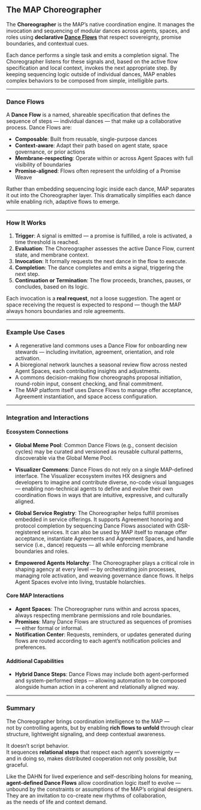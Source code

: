 ## The MAP Choreographer

The **Choreographer** is the MAP’s native coordination engine. It manages the invocation and sequencing of modular dances across agents, spaces, and roles using **declarative [Dance Flows](appendices/glossary.md#dance-flow)** that respect sovereignty, promise boundaries, and contextual cues.

Each dance performs a single task and emits a completion signal. The Choreographer listens for these signals and, based on the active flow specification and local context, invokes the next appropriate step. By keeping sequencing logic outside of individual dances, MAP enables complex behaviors to be composed from simple, intelligible parts.

---

### Dance Flows

A **Dance Flow** is a named, shareable specification that defines the sequence of steps — individual dances — that make up a collaborative process. Dance Flows are:

- **Composable**: Built from reusable, single-purpose dances
- **Context-aware**: Adapt their path based on agent state, space governance, or prior actions
- **Membrane-respecting**: Operate within or across Agent Spaces with full visibility of boundaries
- **Promise-aligned**: Flows often represent the unfolding of a Promise Weave

Rather than embedding sequencing logic inside each dance, MAP separates it out into the Choreographer layer. This dramatically simplifies each dance while enabling rich, adaptive flows to emerge.

---

### How It Works

1. **Trigger**: A signal is emitted — a promise is fulfilled, a role is activated, a time threshold is reached.
2. **Evaluation**: The Choreographer assesses the active Dance Flow, current state, and membrane context.
3. **Invocation**: It formally requests the next dance in the flow to execute.
4. **Completion**: The dance completes and emits a signal, triggering the next step.
5. **Continuation or Termination**: The flow proceeds, branches, pauses, or concludes, based on its logic.

Each invocation is a **real request**, not a loose suggestion. The agent or space receiving the request is expected to respond — though the MAP always honors boundaries and role agreements.

---

### Example Use Cases

- A regenerative land commons uses a Dance Flow for onboarding new stewards — including invitation, agreement, orientation, and role activation.
- A bioregional network launches a seasonal review flow across nested Agent Spaces, each contributing insights and adjustments.
- A commons decision-making flow choreographs proposal initiation, round-robin input, consent checking, and final commitment.
- The MAP platform itself uses Dance Flows to manage offer acceptance, Agreement instantiation, and space access configuration.

---

### Integration and Interactions

#### Ecosystem Connections

- **Global Meme Pool**: Common Dance Flows (e.g., consent decision cycles) may be curated and versioned as reusable cultural patterns, discoverable via the Global Meme Pool.

- **Visualizer Commons**: Dance Flows do not rely on a single MAP-defined interface. The Visualizer ecosystem invites HX designers and developers to imagine and contribute diverse, no-code visual languages — enabling non-technical agents to define and evolve their own coordination flows in ways that are intuitive, expressive, and culturally aligned.

- **Global Service Registry**: The Choreographer helps fulfill promises embedded in service offerings. It supports Agreement honoring and protocol completion by sequencing Dance Flows associated with GSR-registered services. It can also be used by MAP itself to manage offer acceptance, instantiate Agreements and Agreement Spaces, and handle service (i.e., dance) requests — all while enforcing membrane boundaries and roles.

- **Empowered Agents Holarchy**: The Choreographer plays a critical role in shaping agency at every level — by orchestrating join processes, managing role activation, and weaving governance dance flows. It helps Agent Spaces evolve into living, trustable holarchies.

#### Core MAP Interactions

- **Agent Spaces**: The Choreographer runs within and across spaces, always respecting membrane permissions and role boundaries.
- **Promises**: Many Dance Flows are structured as sequences of promises — either formal or informal.
- **Notification Center**: Requests, reminders, or updates generated during flows are routed according to each agent’s notification policies and preferences.

#### Additional Capabilities

- **Hybrid Dance Steps**: Dance Flows may include both agent-performed and system-performed steps — allowing automation to be composed alongside human action in a coherent and relationally aligned way.

---

### Summary

The Choreographer brings coordination intelligence to the MAP —  
not by controlling agents, but by enabling **rich flows to unfold** through clear structure, lightweight signaling, and deep contextual awareness.

It doesn’t script behavior.  
It sequences **relational steps** that respect each agent’s sovereignty —  
and in doing so, makes distributed cooperation not only possible, but graceful.

Like the DAHN for lived experience and self-describing holons for meaning,  
**agent-defined Dance Flows** allow coordination logic itself to evolve —  
unbound by the constraints or assumptions of the MAP’s original designers.  
They are an invitation to co-create new rhythms of collaboration,  
as the needs of life and context demand.